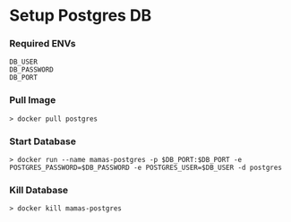 # Setup Postgres DB

### Required ENVs
```
DB_USER
DB_PASSWORD
DB_PORT
```

### Pull Image
```
> docker pull postgres
```

### Start Database
```
> docker run --name mamas-postgres -p $DB_PORT:$DB_PORT -e POSTGRES_PASSWORD=$DB_PASSWORD -e POSTGRES_USER=$DB_USER -d postgres
```

### Kill Database
```
> docker kill mamas-postgres
```